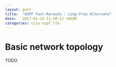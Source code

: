 ```yaml
---
layout: post
title:  "OSPF Fast-Reroute : Loop-Free Alternate"
date:   2017-01-24 11:30:12 +0100
categories: ccie ospf lfa
---
```


# Basic network topology

TODO

